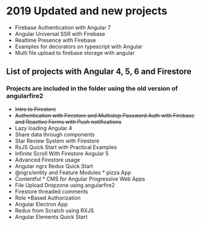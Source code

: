 # 2019 Updated and new projects

* Firebase Authentication with Angular 7
* Angular Universal SSR with Firebase
* Realtime Presence with Firebase
* Examples for decorators on typescript with Angular
* Multi file upload to firebase storage with angular

## List of projects with Angular 4, 5, 6 and Firestore

### Projects are included in the folder using the old version of angularfire2

* ~~Intro to Firestore~~
* ~~Authentication with Firestore and Multistep Password Auth with Firebase and Reactive Forms with Push notifications~~
* Lazy loading Angular 4
* Share data through components
* Star Review System with Firestore
* RxJS Quick Start with Practical Examples
* Infinite Scroll With Firestore Angular 5
* Advanced Firestore usage
* Angular ngrx Redux Quick Start
* @ngrx/entity and Feature Modules  * pizza App
* Contentful  * CMS for Angular Progressive Web Apps
* File Upload Dropzone using angularfire2
* Firestore threaded comments
* Role *Based Authorization
* Angular Electron App
* Redux from Scratch using RXJS
* Angular Elements Quick Start
